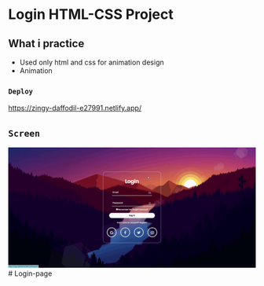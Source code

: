 # Login HTML-CSS Project

## What i practice

- Used only html and css for animation design
- Animation

### `Deploy`

https://zingy-daffodil-e27991.netlify.app/

## `Screen`

![](screen.gif)# Login-page
